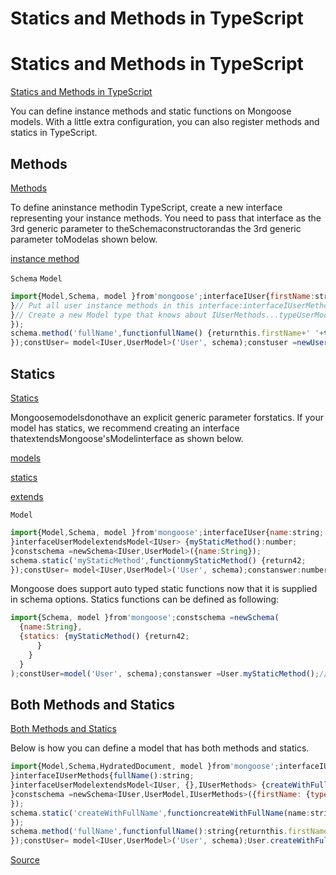 # Statics and Methods in TypeScript


# Statics and Methods in TypeScript

[Statics and Methods in TypeScript](#statics-and-methods-in-typescript)


You can define instance methods and static functions on Mongoose models.
With a little extra configuration, you can also register methods and statics in TypeScript.


## Methods

[Methods](#methods)


To define aninstance methodin TypeScript, create a new interface representing your instance methods.
You need to pass that interface as the 3rd generic parameter to theSchemaconstructorandas the 3rd generic parameter toModelas shown below.

[instance method](../guide.html#methods)

`Schema`
`Model`

```javascript
import{Model,Schema, model }from'mongoose';interfaceIUser{firstName:string;lastName:string;
}// Put all user instance methods in this interface:interfaceIUserMethods{fullName():string;
}// Create a new Model type that knows about IUserMethods...typeUserModel=Model<IUser, {},IUserMethods>;// And a schema that knows about IUserMethodsconstschema =newSchema<IUser,UserModel,IUserMethods>({firstName: {type:String,required:true},lastName: {type:String,required:true}
});
schema.method('fullName',functionfullName() {returnthis.firstName+' '+this.lastName;
});constUser= model<IUser,UserModel>('User', schema);constuser =newUser({firstName:'Jean-Luc',lastName:'Picard'});constfullName:string= user.fullName();// 'Jean-Luc Picard'
```


## Statics

[Statics](#statics)


Mongoosemodelsdonothave an explicit generic parameter forstatics.
If your model has statics, we recommend creating an interface thatextendsMongoose'sModelinterface as shown below.

[models](../models.html)

[statics](../guide.html#statics)

[extends](https://www.typescriptlang.org/docs/handbook/interfaces.html)

`Model`

```javascript
import{Model,Schema, model }from'mongoose';interfaceIUser{name:string;
}interfaceUserModelextendsModel<IUser> {myStaticMethod():number;
}constschema =newSchema<IUser,UserModel>({name:String});
schema.static('myStaticMethod',functionmyStaticMethod() {return42;
});constUser= model<IUser,UserModel>('User', schema);constanswer:number=User.myStaticMethod();// 42
```


Mongoose does support auto typed static functions now that it is supplied in schema options.
Statics functions can be defined as following:


```javascript
import{Schema, model }from'mongoose';constschema =newSchema(
  {name:String},
  {statics: {myStaticMethod() {return42;
      }
    }
  }
);constUser=model('User', schema);constanswer =User.myStaticMethod();// 42
```


## Both Methods and Statics

[Both Methods and Statics](#both-methods-and-statics)


Below is how you can define a model that has both methods and statics.


```javascript
import{Model,Schema,HydratedDocument, model }from'mongoose';interfaceIUser{firstName:string;lastName:string;
}interfaceIUserMethods{fullName():string;
}interfaceUserModelextendsModel<IUser, {},IUserMethods> {createWithFullName(name:string):Promise<HydratedDocument<IUser,IUserMethods>>;
}constschema =newSchema<IUser,UserModel,IUserMethods>({firstName: {type:String,required:true},lastName: {type:String,required:true}
});
schema.static('createWithFullName',functioncreateWithFullName(name:string) {const[firstName, lastName] = name.split(' ');returnthis.create({ firstName, lastName });
});
schema.method('fullName',functionfullName():string{returnthis.firstName+' '+this.lastName;
});constUser= model<IUser,UserModel>('User', schema);User.createWithFullName('Jean-Luc Picard').then(doc=>{console.log(doc.firstName);// 'Jean-Luc'doc.fullName();// 'Jean-Luc Picard'});
```


[Source](https://mongoosejs.com/docs/typescript/statics-and-methods.html)